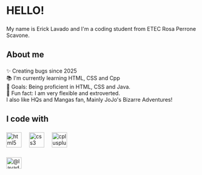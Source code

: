 <h1 align="left">HELLO!</h1>

###

<p align="left">My name is Erick Lavado and I'm a coding student from ETEC Rosa Perrone Scavone.</p>

###

<h2 align="left">About me</h2>

###

<p align="left">✨ Creating bugs since 2025<br>📚 I'm currently learning HTML, CSS and Cpp<br>🎯 Goals: Being proficient in HTML, CSS and Java.<br>🎲 Fun fact: I am very flexible and extroverted. <br>I also like HQs and Mangas fan, Mainly JoJo's Bizarre Adventures!</p>

###

<h2 align="left">I code with</h2>

###

<div align="left">
  <img src="https://cdn.jsdelivr.net/gh/devicons/devicon/icons/html5/html5-original.svg" height="40" alt="html5 logo"  />
  <img width="12" />
  <img src="https://cdn.jsdelivr.net/gh/devicons/devicon/icons/css3/css3-original.svg" height="40" alt="css3 logo"  />
  <img width="12" />
  <img src="https://cdn.jsdelivr.net/gh/devicons/devicon/icons/cplusplus/cplusplus-original.svg" height="40" alt="cplusplus logo"  />
</div>

###

<p align="left">

<a href="https://instagram.com/@lavado_erick" target="blank"><img align="center" src="https://raw.githubusercontent.com/rahuldkjain/github-profile-readme-generator/master/src/images/icons/Social/instagram.svg" alt="@lavado_erick" height="30" width="40" /></a>

</p>

